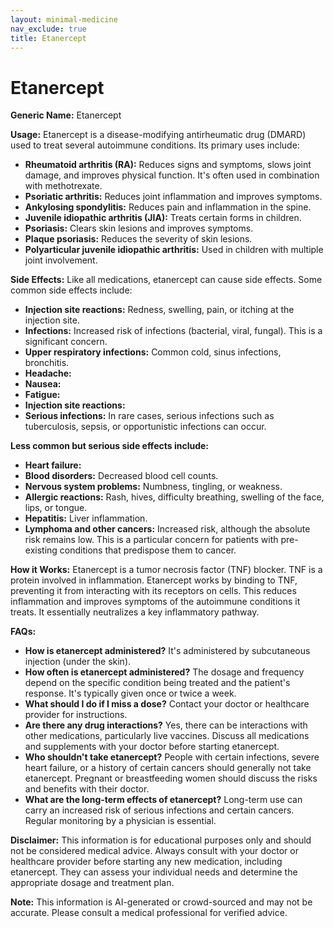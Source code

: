 ```yaml
---
layout: minimal-medicine
nav_exclude: true
title: Etanercept
---
```


# Etanercept

**Generic Name:** Etanercept

**Usage:** Etanercept is a disease-modifying antirheumatic drug (DMARD) used to treat several autoimmune conditions.  Its primary uses include:

* **Rheumatoid arthritis (RA):**  Reduces signs and symptoms, slows joint damage, and improves physical function. It's often used in combination with methotrexate.
* **Psoriatic arthritis:**  Reduces joint inflammation and improves symptoms.
* **Ankylosing spondylitis:**  Reduces pain and inflammation in the spine.
* **Juvenile idiopathic arthritis (JIA):**  Treats certain forms in children.
* **Psoriasis:**  Clears skin lesions and improves symptoms.
* **Plaque psoriasis:**  Reduces the severity of skin lesions.
* **Polyarticular juvenile idiopathic arthritis:**  Used in children with multiple joint involvement.


**Side Effects:**  Like all medications, etanercept can cause side effects.  Some common side effects include:

* **Injection site reactions:**  Redness, swelling, pain, or itching at the injection site.
* **Infections:** Increased risk of infections (bacterial, viral, fungal). This is a significant concern.
* **Upper respiratory infections:**  Common cold, sinus infections, bronchitis.
* **Headache:**
* **Nausea:**
* **Fatigue:**
* **Injection site reactions:**
* **Serious infections:**  In rare cases, serious infections such as tuberculosis, sepsis, or opportunistic infections can occur.


**Less common but serious side effects include:**

* **Heart failure:**
* **Blood disorders:**  Decreased blood cell counts.
* **Nervous system problems:**  Numbness, tingling, or weakness.
* **Allergic reactions:**  Rash, hives, difficulty breathing, swelling of the face, lips, or tongue.
* **Hepatitis:**  Liver inflammation.
* **Lymphoma and other cancers:**  Increased risk, although the absolute risk remains low.  This is a particular concern for patients with pre-existing conditions that predispose them to cancer.


**How it Works:** Etanercept is a tumor necrosis factor (TNF) blocker.  TNF is a protein involved in inflammation.  Etanercept works by binding to TNF, preventing it from interacting with its receptors on cells. This reduces inflammation and improves symptoms of the autoimmune conditions it treats.  It essentially neutralizes a key inflammatory pathway.


**FAQs:**

* **How is etanercept administered?**  It's administered by subcutaneous injection (under the skin).
* **How often is etanercept administered?**  The dosage and frequency depend on the specific condition being treated and the patient's response.  It's typically given once or twice a week.
* **What should I do if I miss a dose?**  Contact your doctor or healthcare provider for instructions.
* **Are there any drug interactions?**  Yes, there can be interactions with other medications, particularly live vaccines.  Discuss all medications and supplements with your doctor before starting etanercept.
* **Who shouldn't take etanercept?**  People with certain infections, severe heart failure, or a history of certain cancers should generally not take etanercept.  Pregnant or breastfeeding women should discuss the risks and benefits with their doctor.
* **What are the long-term effects of etanercept?**  Long-term use can carry an increased risk of serious infections and certain cancers.  Regular monitoring by a physician is essential.


**Disclaimer:** This information is for educational purposes only and should not be considered medical advice.  Always consult with your doctor or healthcare provider before starting any new medication, including etanercept.  They can assess your individual needs and determine the appropriate dosage and treatment plan.


**Note:** This information is AI-generated or crowd-sourced and may not be accurate. Please consult a medical professional for verified advice.